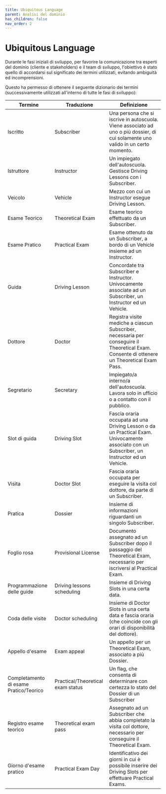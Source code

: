 ```yaml
---
title: Ubiquitous Language
parent: Analisi del dominio
has_children: false
nav_order: 2
---
```



# Ubiquitous Language
Durante le fasi iniziali di sviluppo, per favorire la comunicazione tra esperti del dominio (cliente e stakeholders) e il team di sviluppo, l'obiettivo è stato quello di accordarsi sul significato dei termini utilizzati, evitando ambiguità ed incomprensioni.

Questo ha permesso di ottenere il seguente dizionario dei termini (successivamente utilizzati all'interno di tutte le fasi di sviluppo):

|Termine|Traduzione|Definizione|
|---|---|----------|
|Iscritto|Subscriber|Una persona che si iscrive in autoscuola. Viene associato ad uno o più dossier, di cui solamente uno valido in un certo momento.|
|Istruttore|Instructor|Un impiegato dell'autoscuola. Gestisce Driving Lessons con i Subscriber.|
|Veicolo|Vehicle|Mezzo con cui un Instructor esegue Driving Lesson.|
|Esame Teorico|Theoretical Exam|Esame teorico effettuato da un Subscriber.|
|Esame Pratico|Practical Exam|Esame ottenuto da un Subscriber, a bordo di un Vehicle insieme ad un Instructor.|
|Guida|Driving Lesson|Concordate tra Subscriber e Instructor. Univocamente associate ad un Subscriber, un Instructor ed un Vehicle.|
|Dottore|Doctor|Registra visite mediche a ciascun Subscriber, necessaria per conseguire il Theoretical Exam. Consente di ottenere un Theoretical Exam Pass.|
|Segretario|Secretary|Impiegato/a interno/a dell'autoscuola. Lavora solo in ufficio o a contatto con il pubblico.|
|Slot di guida|Driving Slot|Fascia oraria occupata ad una Driving Lesson o da un Practical Exam. Univocamente associato con un Subscriber, un Instructor ed un Vehicle.|
|Visita|Doctor Slot|Fascia oraria occupata per eseguire la visita col dottore, da parte di un Subscriber.|
|Pratica|Dossier|Insieme di informazioni riguardanti un singolo Subscriber.|
|Foglio rosa|Provisional License|Documento assegnato ad un Subscriber dopo il passaggio del Theoretical Exam, necessario per iscriversi al Practical Exam.|
|Programmazione delle guide|Driving lessons scheduling|Insieme di Driving Slots in una certa data.|
|Coda delle visite|Doctor scheduling|Insieme di Doctor Slots in una certa data e fascia oraria (che coincide con gli orari di disponibilità del dottore).|
|Appello d'esame|Exam appeal|Un appello per un Theoretical Exam, associato a più Dossier.|
|Completamento di esame Pratico/Teorico|Practical/Theoretical exam status|Un flag, che consenta di determinare con certezza lo stato del Dossier di un Subscriber|
|Registro esame teorico|Theoretical exam pass|Assegnato ad un Subscriber che abbia completato la visita col dottore, necessario per conseguire il Theoretical Exam.|
|Giorno d'esame pratico|Practical Exam Day|Identificativo dei giorni in cui è possibile inserire dei Driving Slots per effettuare Practical Exams.|
